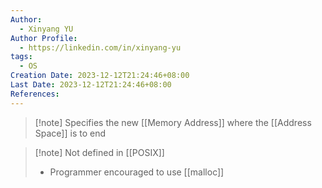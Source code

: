 ```yaml
---
Author:
  - Xinyang YU
Author Profile:
  - https://linkedin.com/in/xinyang-yu
tags:
  - OS
Creation Date: 2023-12-12T21:24:46+08:00
Last Date: 2023-12-12T21:24:46+08:00
References:
---
```

>[!note] Specifies the new [[Memory Address]] where the [[Address Space]] is to end

>[!note] Not defined in [[POSIX]]
>- Programmer encouraged to use [[malloc]]